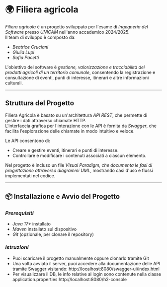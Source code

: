 # 🌍 Filiera agricola

*Filiera agricola* è un progetto sviluppato per l'esame di *Ingegneria del Software* presso *UNICAM* nell'anno accademico 2024/2025.  
Il team di sviluppo è composto da:
- *Beatrice Cruciani*
- *Giulia Lupi*
- *Sofia Pacetti*

L'obiettivo del software è *gestione, valorizzazione e tracciabilità dei prodotti agricoli di un territorio comunale*, consentendo la registrazione e consultazione di eventi, punti di interesse, itinerari e altre informazioni culturali.

---

## Struttura del Progetto

Filiera Agricola è basato su un'architettura *API REST*, che permette di gestire i dati attraverso chiamate HTTP.  
L'interfaccia grafica per l'interazione con le API è fornita da *Swagger*, che facilita l'esplorazione delle chiamate in modo intuitivo e veloce.

Le API consentono di:
-  Creare e gestire eventi, itinerari e punti di interesse.
-  Controllare e modificare i contenuti associati a ciascun elemento.

Nel progetto è incluso un file *Visual Paradigm, che documenta le fasi di progettazione attraverso diagrammi UML*, mostrando casi d'uso e flussi implementati nel codice.

---

## 📦 Installazione e Avvio del Progetto

### *Prerequisiti*
- *Java 17+* installato
- *Maven* installato sul dispositivo
- *Git* (opzionale, per clonare il repository)

### *Istruzioni*
- Puoi scaricare il progetto manualmente oppure clonarlo tramite Git
- Una volta avviato il server, puoi accedere alla documentazione delle API tramite Swagger visitando:
http://localhost:8080/swagger-ui/index.html
- Per visualizzare il DB, le info relative al login sono contenute nella classe application.properties
http://localhost:8080/h2-console
